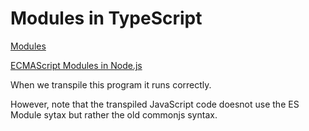 # Modules in TypeScript

[Modules](https://www.typescriptlang.org/docs/handbook/2/modules.html)

[ECMAScript Modules in Node.js](https://www.typescriptlang.org/docs/handbook/esm-node.html)

When we transpile this program it runs correctly.

However, note that the transpiled JavaScript code doesnot use
the ES Module sytax but rather the old commonjs syntax.